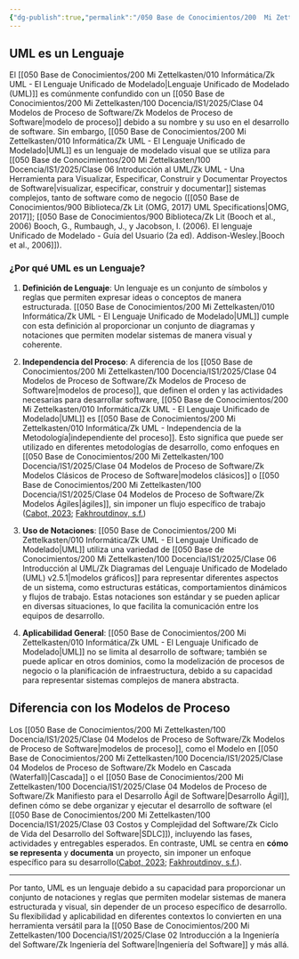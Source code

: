 ```yaml
---
{"dg-publish":true,"permalink":"/050 Base de Conocimientos/200  Mi Zettelkasten/100 Docencia/IS1/2025/Clase 06 Introducción al UML/Zk UML es un Lenguaje/","tags":["digitalGarden"]}
---
```


## UML es un Lenguaje

El [[050 Base de Conocimientos/200  Mi Zettelkasten/010 Informática/Zk UML - El Lenguaje Unificado de Modelado\|Lenguaje Unificado de Modelado (UML)]] es comúnmente confundido con un [[050 Base de Conocimientos/200  Mi Zettelkasten/100 Docencia/IS1/2025/Clase 04 Modelos de Proceso de Software/Zk Modelos de Proceso de Software\|modelo de proceso]] debido a su nombre y su uso en el desarrollo de software. Sin embargo, [[050 Base de Conocimientos/200  Mi Zettelkasten/010 Informática/Zk UML - El Lenguaje Unificado de Modelado\|UML]] es un lenguaje de modelado visual que se utiliza para [[050 Base de Conocimientos/200  Mi Zettelkasten/100 Docencia/IS1/2025/Clase 06 Introducción al UML/Zk UML - Una Herramienta para Visualizar, Especificar, Construir y Documentar Proyectos de Software\|visualizar, especificar, construir y documentar]] sistemas complejos, tanto de software como de negocio ([[050 Base de Conocimientos/900 Biblioteca/Zk Lit (OMG, 2017) UML Specifications\|OMG, 2017]]; [[050 Base de Conocimientos/900 Biblioteca/Zk Lit (Booch et al., 2006) Booch, G., Rumbaugh, J., y Jacobson, I. (2006). El lenguaje Unificado de Modelado - Guía del Usuario (2a ed). Addison-Wesley.\|Booch et al., 2006]]).

### ¿Por qué UML es un Lenguaje?

1. **Definición de Lenguaje**: Un lenguaje es un conjunto de símbolos y reglas que permiten expresar ideas o conceptos de manera estructurada. [[050 Base de Conocimientos/200  Mi Zettelkasten/010 Informática/Zk UML - El Lenguaje Unificado de Modelado\|UML]] cumple con esta definición al proporcionar un conjunto de diagramas y notaciones que permiten modelar sistemas de manera visual y coherente.

2. **Independencia del Proceso**: A diferencia de los [[050 Base de Conocimientos/200  Mi Zettelkasten/100 Docencia/IS1/2025/Clase 04 Modelos de Proceso de Software/Zk Modelos de Proceso de Software\|modelos de proceso]], que definen el orden y las actividades necesarias para desarrollar software, [[050 Base de Conocimientos/200  Mi Zettelkasten/010 Informática/Zk UML - El Lenguaje Unificado de Modelado\|UML]] es [[050 Base de Conocimientos/200  Mi Zettelkasten/010 Informática/Zk UML - Independencia de la Metodología\|independiente del proceso]]. Esto significa que puede ser utilizado en diferentes metodologías de desarrollo, como enfoques en [[050 Base de Conocimientos/200  Mi Zettelkasten/100 Docencia/IS1/2025/Clase 04 Modelos de Proceso de Software/Zk Modelos Clásicos de Proceso de Software\|modelos clásicos]] o [[050 Base de Conocimientos/200  Mi Zettelkasten/100 Docencia/IS1/2025/Clase 04 Modelos de Proceso de Software/Zk Modelos Ágiles\|ágiles]], sin imponer un flujo específico de trabajo ([Cabot, 2023](https://modeling-languages.com/debunking-top-10-uml-myths/); [Fakhroutdinov, s.f.](https://www.uml-diagrams.org/))

3. **Uso de Notaciones**: [[050 Base de Conocimientos/200  Mi Zettelkasten/010 Informática/Zk UML - El Lenguaje Unificado de Modelado\|UML]]  utiliza una variedad de [[050 Base de Conocimientos/200  Mi Zettelkasten/100 Docencia/IS1/2025/Clase 06 Introducción al UML/Zk Diagramas del Lenguaje Unificado de Modelado (UML) v2.5.1\|modelos gráficos]] para representar diferentes aspectos de un sistema, como estructuras estáticas, comportamientos dinámicos y flujos de trabajo. Estas notaciones son estándar y se pueden aplicar en diversas situaciones, lo que facilita la comunicación entre los equipos de desarrollo.

4. **Aplicabilidad General**: [[050 Base de Conocimientos/200  Mi Zettelkasten/010 Informática/Zk UML - El Lenguaje Unificado de Modelado\|UML]]  no se limita al desarrollo de software; también se puede aplicar en otros dominios, como la modelización de procesos de negocio o la planificación de infraestructura, debido a su capacidad para representar sistemas complejos de manera abstracta.

## Diferencia con los Modelos de Proceso

Los [[050 Base de Conocimientos/200  Mi Zettelkasten/100 Docencia/IS1/2025/Clase 04 Modelos de Proceso de Software/Zk Modelos de Proceso de Software\|modelos de proceso]], como el Modelo en [[050 Base de Conocimientos/200  Mi Zettelkasten/100 Docencia/IS1/2025/Clase 04 Modelos de Proceso de Software/Zk Modelo en Cascada (Waterfall)\|Cascada]] o el [[050 Base de Conocimientos/200  Mi Zettelkasten/100 Docencia/IS1/2025/Clase 04 Modelos de Proceso de Software/Zk Manifiesto para el Desarrollo Ágil de Software\|Desarrollo Ágil]], definen cómo se debe organizar y ejecutar el desarrollo de software (el [[050 Base de Conocimientos/200  Mi Zettelkasten/100 Docencia/IS1/2025/Clase 03 Costos y Complejidad del Software/Zk Ciclo de Vida del Desarrollo del Software\|SDLC]]), incluyendo las fases, actividades y entregables esperados. En contraste, UML se centra en **cómo se representa** y **documenta** un proyecto, sin imponer un enfoque específico para su desarrollo([Cabot, 2023](https://modeling-languages.com/debunking-top-10-uml-myths/); [Fakhroutdinov, s.f.](https://www.uml-diagrams.org/)).

----
Por tanto, UML es un lenguaje debido a su capacidad para proporcionar un conjunto de notaciones y reglas que permiten modelar sistemas de manera estructurada y visual, sin depender de un proceso específico de desarrollo. Su flexibilidad y aplicabilidad en diferentes contextos lo convierten en una herramienta versátil para la [[050 Base de Conocimientos/200  Mi Zettelkasten/100 Docencia/IS1/2025/Clase 02 Introducción a la Ingeniería del Software/Zk Ingeniería del Software\|Ingeniería del Software]] y más allá.